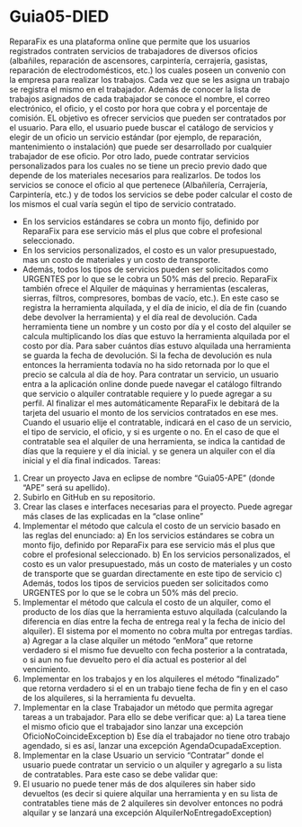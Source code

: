 # Guia05-DIED

ReparaFix es una plataforma online que permite que los usuarios registrados contraten servicios de
trabajadores de diversos oficios (albañiles, reparación de ascensores, carpintería, cerrajería, gasistas,
reparación de electrodomésticos, etc.) los cuales poseen un convenio con la empresa para realizar los
trabajos. Cada vez que se les asigna un trabajo se registra el mismo en el trabajador. Además de
conocer la lista de trabajos asignados de cada trabajador se conoce el nombre, el correo electrónico, el
oficio, y el costo por hora que cobra y el porcentaje de comisión.
EL objetivo es ofrecer servicios que pueden ser contratados por el usuario. Para ello, el usuario puede
buscar el catálogo de servicios y elegir de un oficio un servicio estándar (por ejemplo, de reparación,
mantenimiento o instalación) que puede ser desarrollado por cualquier trabajador de ese oficio.
Por otro lado, puede contratar servicios personalizados para los cuales no se tiene un precio previo
dado que depende de los materiales necesarios para realizarlos.
De todos los servicios se conoce el oficio al que pertenece (Albañilería, Cerrajería, Carpintería, etc.) y de
todos los servicios se debe poder calcular el costo de los mismos el cual varía según el tipo de servicio
contratado.
- En los servicios estándares se cobra un monto fijo, definido por ReparaFix para ese servicio más
el plus que cobre el profesional seleccionado.
- En los servicios personalizados, el costo es un valor presupuestado, mas un costo de materiales
y un costo de transporte.
- Además, todos los tipos de servicios pueden ser solicitados como URGENTES por lo que se le
cobra un 50% más del precio.
ReparaFix también ofrece el Alquiler de máquinas y herramientas (escaleras, sierras, filtros,
compresores, bombas de vacío, etc.). En este caso se registra la herramienta alquilada, y el día de inicio,
el día de fin (cuando debe devolver la herramienta) y el día real de devolución.
Cada herramienta tiene un nombre y un costo por día y el costo del alquiler se calcula multiplicando los
días que estuvo la herramienta alquilada por el costo por día. Para saber cuántos días estuvo alquilada
una herramienta se guarda la fecha de devolución. Si la fecha de devolución es nula entonces la
herramienta todavía no ha sido retornada por lo que el precio se calcula al día de hoy.
Para contratar un servicio, un usuario entra a la aplicación online donde puede navegar el catálogo
filtrando que servicio o alquiler contratable requiere y lo puede agregar a su perfil. Al finalizar el mes
automáticamente ReparaFix le debitará de la tarjeta del usuario el monto de los servicios contratados en
ese mes.
Cuando el usuario elije el contratable, indicará en el caso de un servicio, el tipo de servicio, el oficio, y si
es urgente o no. En el caso de que el contratable sea el alquiler de una herramienta, se indica la
cantidad de días que la requiere y el día inicial. y se genera un alquiler con el día inicial y el día final
indicados.
Tareas:
1) Crear un proyecto Java en eclipse de nombre “Guia05-APE” (donde “APE” será su apellido).
2) Subirlo en GitHub en su repositorio.
3) Crear las clases e interfaces necesarias para el proyecto. Puede agregar más clases de las explicadas
en la “clase online”
4) Implementar el método que calcula el costo de un servicio basado en las reglas del enunciado:
a) En los servicios estándares se cobra un monto fijo, definido por ReparaFix para ese servicio más
el plus que cobre el profesional seleccionado.
b) En los servicios personalizados, el costo es un valor presupuestado, más un costo de materiales y
un costo de transporte que se guardan directamente en este tipo de servicio
c) Además, todos los tipos de servicios pueden ser solicitados como URGENTES por lo que se le
cobra un 50% más del precio.
5) Implementar el método que calcula el costo de un alquiler, como el producto de los días que la
herramienta estuvo alquilada (calculando la diferencia en días entre la fecha de entrega real y la
fecha de inicio del alquiler). El sistema por el momento no cobra multa por entregas tardías.
a) Agregar a la clase alquiler un método “enMora” que retorne verdadero si el mismo fue devuelto
con fecha posterior a la contratada, o si aun no fue devuelto pero el día actual es posterior al del
vencimiento.
6) Implementar en los trabajos y en los alquileres el método “finalizado” que retorna verdadero si el en
un trabajo tiene fecha de fin y en el caso de los alquileres, si la herramienta fu devuelta.
7) Implementar en la clase Trabajador un método que permita agregar tareas a un trabajador. Para ello
se debe verificar que:
a) La tarea tiene el mismo oficio que el trabajador sino lanzar una excepción
OficioNoCoincideException
b) Ese día el trabajador no tiene otro trabajo agendado, si es así, lanzar una excepción
AgendaOcupadaException.
8) Implementar en la clase Usuario un servicio “Contratar” donde el usuario puede contratar un
servicio o un alquiler y agregarlo a su lista de contratables. Para este caso se debe validar que:
9) El usuario no puede tener más de dos alquileres sin haber sido devueltos (es decir si quiere alquilar
una herramienta y en su lista de contratables tiene más de 2 alquileres sin devolver entonces no
podrá alquilar y se lanzará una excepción AlquilerNoEntregadoException)
